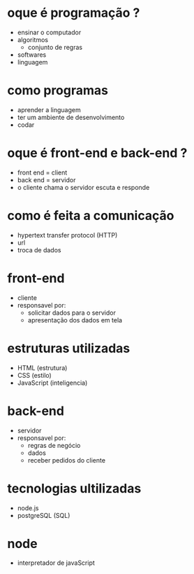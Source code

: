 # oque é programação ?
- ensinar o computador 
- algoritmos
  - conjunto de regras 
- softwares
- linguagem 

# como programas 
- aprender a linguagem 
- ter um ambiente de desenvolvimento
- codar

# oque é front-end e back-end ?
- front end = client 
- back end = servidor
- o cliente chama o servidor escuta e responde 

# como é feita a comunicação
- hypertext transfer protocol (HTTP)
- url
- troca de dados

# front-end
- cliente
- responsavel por:
  - solicitar dados para o servidor
  - apresentação dos dados em tela 

# estruturas utilizadas
- HTML (estrutura)
- CSS (estilo)
- JavaScript (inteligencia)

# back-end
- servidor
- responsavel por:
  - regras de negócio
  - dados
  - receber pedidos do cliente 

# tecnologias ultilizadas
- node.js
- postgreSQL (SQL)

# node
- interpretador de javaScript   

